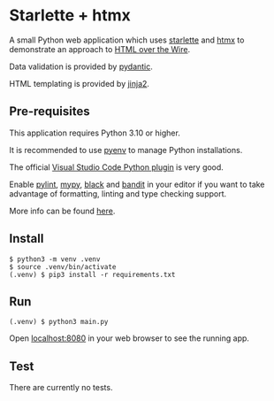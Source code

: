 # Starlette + htmx

A small Python web application which uses [starlette][] and [htmx][]
to demonstrate an approach to [HTML over the Wire][html-over-the-wire].

Data validation is provided by [pydantic][].

HTML templating is provided by [jinja2][].

## Pre-requisites

This application requires Python 3.10 or higher.

It is recommended to use [pyenv][] to manage Python installations.

The official [Visual Studio Code Python plugin][vscode-plugin] is very good.

Enable [pylint][], [mypy][], [black][] and [bandit][] in your editor
if you want to take advantage of formatting, linting and type checking support.

More info can be found [here][vscode-info].

## Install

```
$ python3 -m venv .venv
$ source .venv/bin/activate
(.venv) $ pip3 install -r requirements.txt
```

## Run

```
(.venv) $ python3 main.py
```

Open [localhost:8080](http://localhost:8080/) in your web browser to see the running app.

## Test

There are currently no tests.



[bandit]: https://pypi.org/project/bandit/
[black]: https://pypi.org/project/black/
[html-over-the-wire]: https://dev.to/rajasegar/html-over-the-wire-is-the-future-of-web-development-542c
[htmx]: https://htmx.org/
[jinja2]: https://pypi.org/project/Jinja2/
[mypy]: https://pypi.org/project/mypy/
[pydantic]: https://pydantic-docs.helpmanual.io/
[pyenv]: https://github.com/pyenv/pyenv
[pylint]: https://pypi.org/project/pylint/
[starlette]: https://pypi.org/project/starlette/
[vscode-info]: https://code.visualstudio.com/docs/languages/python
[vscode-plugin]: https://marketplace.visualstudio.com/items?itemName=ms-python.python

